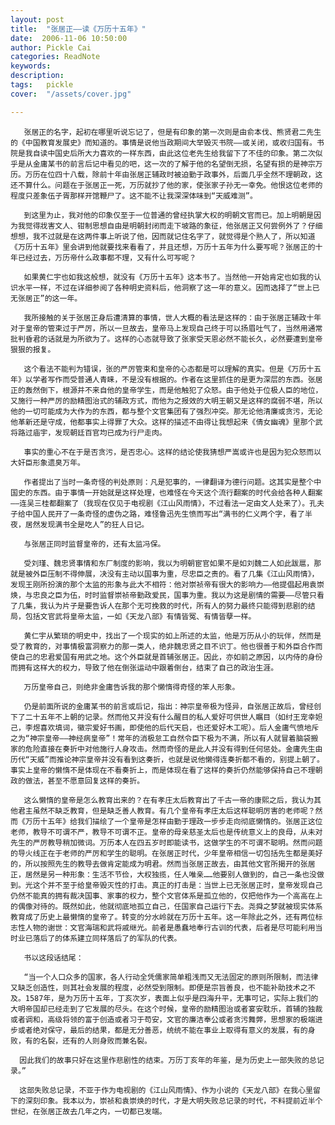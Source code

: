 ```yaml
---
layout: post  
title:  "张居正——读《万历十五年》"
date:  2006-11-06 10:50:00
author: Pickle Cai  
categories: ReadNote  
keywords: 
description:   
tags:	pickle   
cover:  "/assets/cover.jpg"  

---
```


       张居正的名字，起初在哪里听说忘记了，但是有印象的第一次则是由俞本伐、熊贤君二先生的《中国教育发展史》而知道的。事情是说他当政期间大举毁灭书院——或关闭，或收归国有。书院是我自读中国史后所大力喜欢的一样东西，由此这位老先生给我留下了不佳的印象。第二次似乎是从金庸某书的前言后记中看见的吧，这一次的了解于他的名望倒无损，名望有损的是神宗万历。万历在位四十八载，除前十年由张居正辅政时被迫勤于政事外，后面几乎全然不理朝政，这还不算什么。问题在于张居正一死，万历就抄了他的家，使张家子孙无一幸免。他恨这位老师的程度只差象伍子胥那样开馆鞭尸了。这不能不让我深深体味到“天威难测”。

       到这里为止，我对他的印象仅至于一位普通的曾经执掌大权的明朝文官而已。加上明朝是因为我觉得戕害文人、钳制思想自由是明朝封闭而走下坡路的象征，他张居正又何尝例外了？仔细想想，我不过就是在这两件事上听说了他，因而就记住名字了，就觉得是个熟人了，所以知道《万历十五年》里会讲到他就要找来看看了，并且还想，万历十五年为什么要写呢？张居正的十年已经过去，万历帝什么政事都不理，又有什么可写呢？

       如果黄仁宇也如我这般想，就没有《万历十五年》这本书了。当然他一开始肯定也如我的认识水平一样，不过在详细参阅了各种明史资料后，他洞察了这一年的意义。因而选择了“世上已无张居正”的这一年。

       我所接触的关于张居正身后遭清算的事情，世人大概的看法是这样的：由于张居正辅政十年对于皇帝的管束过于严厉，所以一旦故去，皇帝马上发现自己终于可以扬眉吐气了，当然用通常批判昏君的话就是为所欲为了。这样的心态就导致了张家受天恩必然不能长久，必然要遭到皇帝狠狠的报复。

       这个看法不能判为错误，张的严厉管束和皇帝的心态都是可以理解的真实。但是《万历十五年》以学者写作而受普通人青睐，不是没有根据的。作者在这里抓住的是更为深层的东西。张居正的轰然倒下，根源并不来自他的皇帝学生，而是他触犯了众怒。由于他处于位极人臣的地位，又施行一种严厉的励精图治式的辅政方式，而他为之报效的大明王朝又是这样的腐弱不堪，所以他的一切可能成为大作为的东西，都与整个文官集团有了强烈冲突。那无论他清廉或贪污，无论他革新还是守成，他都事实上得罪了大众。这样的描述不由得让我想起来《倩女幽魂》里那个武将路过庙宇，发现朝廷百官均已成为行尸走肉。

       事实的重心不在于是否贪污，是否忠心。这样的结论使我猜想严嵩或许也是因为犯众怒而以大奸臣形象遗臭万年。

       作者提出了当时一条奇怪的判处原则：凡是犯事的，一律翻译为德行问题。这其实是整个中国史的东西。由于事情一开始就是这样处理，也难怪在今天这个流行翻案的时代会给各种人翻案——连吴三桂都翻案了（我现在仅见于电视剧《江山风雨情》，不过看法一定由文人处来了）。孔夫子给中国人民开了一条奇怪的虚伪之路，难怪鲁迅先生愤而写出“满书的仁义两个字，看了半夜，居然发现满书全是吃人”的狂人日记。

       与张居正同时监督皇帝的，还有太监冯保。

       受刘瑾、魏忠贤事情和东厂制度的影响，我以为明朝宦官如果不是如刘魏二人如此跋扈，那就是被外臣压制不得伸展，决没有主动以国事为重，尽忠臣之责的。看了几集《江山风雨情》，发现王刚所扮演的那个太监的形象与此大不相符：他对崇祯帝有很大的影响力——他提倡起用袁崇焕，与忠良之臣为伍，时时监督崇祯帝勤政爱民，国事为重。我以为这是剧情的需要——尽管只看了几集，我认为片子是要告诉人在那个无可挽救的时代，所有人的努力最终只能得到悲剧的结局，包括文官武将皇帝太监，一如《天龙八部》有情皆冤、有情皆孽一样。

       黄仁宇从繁琐的明史中，找出了一个现实的如上所述的太监，他是万历从小的玩伴，然而是受了教育的，对事情极富洞察力的那一类人，绝非魏忠贤之目不识丁。他也很善于和外臣合作而使自己的忠君爱国有用武之地。这个外臣就是首辅张居正。因此，亦如前之原因，以内侍的身份而拥有这样大的权力，导致了他在倒张运动中跟着倒台，结束了自己的政治生涯。

       万历皇帝自己，则绝非金庸告诉我的那个懒惰得奇怪的笨人形象。

       仍是前面所说的金庸某书的前言或后记，指出：神宗皇帝极为怪异，自张居正故后，曾经创下了二十五年不上朝的记录。然而他又并没有什么醒目的私人爱好可供世人瞩目（如纣王宠幸妲己，李煜喜欢填词，徽宗爱好书画，即使他的后代天启，也还爱好木工呢）。后人金庸气愤地斥之为“神宗皇帝——神经病皇帝”！常年的消极怠工自然令臣下极为不满，所以有人就冒着脑袋搬家的危险直接在奏折中对他施行人身攻击。然而奇怪的是此人并没有得到任何惩处。金庸先生由历代“天威”而推论神宗皇帝并没有看到这奏折，也就是说他懒得连奏折都不看的，别提上朝了。事实上皇帝的懒惰不是体现在不看奏折上，而是体现在看了这样的奏折仍然能够保持自己不理朝政的做法，甚至不愿意回复这样的奏折。

       这么懒惰的皇帝是怎么教育出来的？在有孝庄太后教育出了千古一帝的康熙之后，我认为其他君主虽然不缺乏教育，但是缺乏善人教育。有几个皇帝有孝庄太后这样聪明厉害的老师呢？然而《万历十五年》给我们描绘了一个皇帝是怎样由勤于理政一步步走向彻底懒惰的。张居正这位老师，教导不可谓不严，教导不可谓不正。皇帝的母亲慈圣太后也是传统意义上的良母，从未对先生的严厉教导稍加微词。万历本人在四五岁时即能读书，这做学生的不可谓不聪明。然而问题的导火线正在于老师的严厉和学生的聪明。在张居正时代，少年皇帝相信一切包括先生都是美好的，所以按照先生的教导去做肯定能成为明君。然而当张居正故去，由其他文官所揭开的张居正，居然是另一种形象：生活不节俭，大权独揽，任人唯亲……他要别人做到的，自己一条也没做到。光这个并不至于给皇帝毁灭性的打击。真正的打击是：当世上已无张居正时，皇帝发现自己仍然不能真的拥有裁决国事、家事的权力，整个文官体系是孤立他的，仅把他作为一个高高在上的偶像对待的。既然如此，他就彻底地孤立自己，任国家自己运行下去。尧舜之梦就被现实体系教育成了历史上最懒惰的皇帝了。转变的分水岭就在万历十五年。这一年除此之外，还有两位标志性人物的谢世：文官海瑞和武将戚继光。前者是愚蠢地奉行古训的代表，后者是尽可能利用当时业已落后了的体系建立同样落后了的军队的代表。

       书以这段话结尾：

       “当一个人口众多的国家，各人行动全凭儒家简单粗浅而又无法固定的原则所限制，而法律又缺乏创造性，则其社会发展的程度，必然受到限制。即便是宗旨善良，也不能补助技术之不及。1587年，是为万历十五年，丁亥次岁，表面上似乎是四海升平，无事可记，实际上我们的大明帝国却已经走到了它发展的尽头。在这个时候，皇帝的励精图治或者宴安耽乐，首辅的独裁或者调和，高级将领的富于创造或者习于苟安，文官的廉洁奉公或者贪污舞弊，思想家的极端进步或者绝对保守，最后的结果，都是无分善恶，统统不能在事业上取得有意义的发展，有的身败，有的名裂，还有的人则身败而兼名裂。

      因此我们的故事只好在这里作悲剧性的结束。万历丁亥年的年鉴，是为历史上一部失败的总记录。”

      这部失败总记录，不亚于作为电视剧的《江山风雨情》、作为小说的《天龙八部》在我心里留下的深刻印象。我本以为，崇祯和袁崇焕的时代，才是大明失败总记录的时代，不料提前近半个世纪，在张居正故去几年之内，一切都已发端。

       

		    


